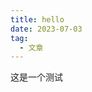 ```yaml
---
title: hello
date: 2023-07-03
tag:
  - 文章
---
```


这是一个测试

<!-- more -->

<!-- <AutoCatalog base='/' /> -->
